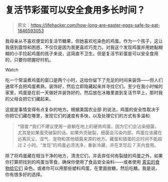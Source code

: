 # 复活节彩蛋可以安全食用多长时间？

> 原文：<https://lifehacker.com/how-long-are-easter-eggs-safe-to-eat-1846593053>

我母亲从不喜欢便宜的复活节糖果，但她喜欢吃染色的鸡蛋。作为一个孩子，这让我感到震惊和困惑，不仅仅是因为我更喜欢巧克力。对我这个发现鸡蛋并用她黏糊糊的小手捡起鸡蛋的孩子来说，这简直不卫生。但是复活节彩蛋是可以安全食用的，只要你把握好时机。

Watch

吃一个常温煮鸡蛋的窗口是两个小时，这给你留下了充足的时间来装饰——但人们通常不会把鸡蛋煮熟，装饰好，然后立即隐藏起来并寻找它们。至少在我小时候的家里，鸡蛋是在前一天做好并装饰好的，然后放在冰箱里直到复活节早上，那时我的父母会把它们藏起来。

这就是事情变得有点复杂的地方。根据美国农业部 的说法，鸡蛋的安全性取决于你把它们藏在哪里，发现它们的速度有多快，以及处理它们的方式有多温和:

> *猎蛋:*我们不建议使用一直躺在地上的硬熟鸡蛋，因为它们会沾染细菌，尤其是如果蛋壳破裂的话。如果外壳破裂，细菌会污染内部。鸡蛋应该藏在远离灰尘、湿气、宠物和其他细菌来源的地方。藏蛋和猎蛋的总时间不能超过 2 小时。“发现”的鸡蛋必须洗净，重新冷藏，并在烹饪后 7 天内食用。

除了将鸡蛋藏在相当干净的地方，清洗它们，并丢弃任何有裂缝的鸡蛋之外，如果你打算把找到的鸡蛋当零食，确保你使用了食品安全染料——或者使用 [真实的食物给它们](https://lifehacker.com/we-tried-pinterest-s-natural-easter-egg-dye-recipes-1794226854) 染色。或者你可以用那些塑料鸡蛋，在里面放糖，然后吃糖。我是说，你有很多好的选择。